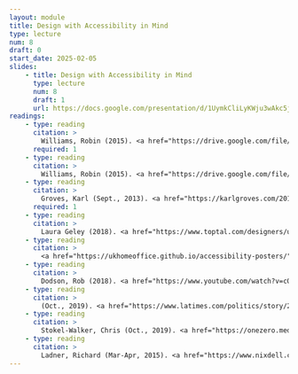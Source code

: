 ```yaml
---
layout: module
title: Design with Accessibility in Mind
type: lecture
num: 8
draft: 0
start_date: 2025-02-05
slides:
    - title: Design with Accessibility in Mind
      type: lecture
      num: 8
      draft: 1
      url: https://docs.google.com/presentation/d/1UymkCliLyKWju3wAkc5juFI4whjaFFHD8J8gJfY8Vbs/edit?usp=sharing
readings: 
    - type: reading
      citation: > 
        Williams, Robin (2015). <a href="https://drive.google.com/file/d/1lyeEZlnfo7QJ_SE059TrCgw8JUBiX6rV/view?usp=sharing" target="_blank">The Non-Designer's Design Book, Chapter 1</a>.
      required: 1
    - type: reading
      citation: > 
        Williams, Robin (2015). <a href="https://drive.google.com/file/d/1Ps9kGmRrj7Uw2B38KM_SoTKHtPhY-a3L/view?usp=sharing" target="_blank">The Non-Designer's Design Book, Chapter 2</a>.
    - type: reading
      citation: >
        Groves, Karl (Sept., 2013). <a href="https://karlgroves.com/2013/09/05/the-6-simplest-web-accessibility-tests-anyone-can-do" target="_blank">The 6 Simplest Web Accessibility Tests Anyone Can Do</a>.
      required: 1
    - type: reading
      citation: >
        Laura Geley (2018). <a href="https://www.toptal.com/designers/ui/importance-web-accessibility" target="_blank">UX and the Importance of Web Accessibility</a>.
    - type: reading
      citation: >
        <a href="https://ukhomeoffice.github.io/accessibility-posters/" target="_blank">Designing accessible services</a>.
    - type: reading
      citation: >
        Dodson, Rob (2018). <a href="https://www.youtube.com/watch?v=cOmehxAU_4s" target="_blank">Watch: How I do an accessibility check -- A11ycasts #11</a>.
    - type: reading
      citation: >
        (Oct., 2019). <a href="https://www.latimes.com/politics/story/2020-03-02/blind-person-dominos-ada-supreme-court-disabled" target="_blank">Supreme Court allows blind people to sue retailers if their websites are not accessible</a>. LA Times
    - type: reading
      citation: >
        Stokel-Walker, Chris (Oct., 2019). <a href="https://onezero.medium.com/researchers-are-making-memes-accessible-to-the-blind-46b9ef0550da" target="_blank">Researchers are making memes accessible to the blind</a>. Medium
    - type: reading
      citation: >
        Ladner, Richard (Mar-Apr, 2015). <a href="https://www.nixdell.com/classes/HCI-and-Design-Spring-2017/p24-ladner.pdf" target="_blank">Design for User Empowerment</a>. Interactions (ACM)
---
```



